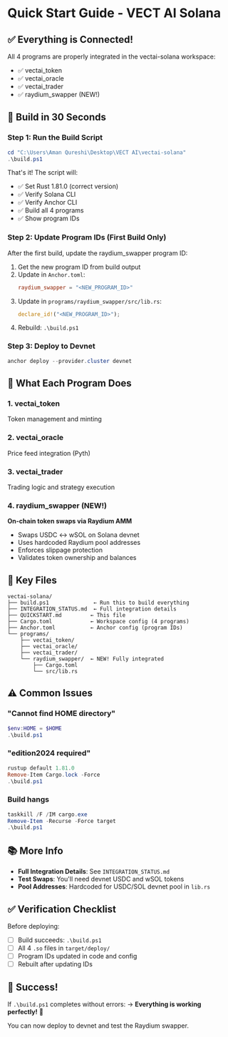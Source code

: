 # Quick Start Guide - VECT AI Solana

## ✅ Everything is Connected!

All 4 programs are properly integrated in the vectai-solana workspace:
- ✅ vectai_token
- ✅ vectai_oracle  
- ✅ vectai_trader
- ✅ raydium_swapper (NEW!)

## 🚀 Build in 30 Seconds

### Step 1: Run the Build Script
```powershell
cd "C:\Users\Aman Qureshi\Desktop\VECT AI\vectai-solana"
.\build.ps1
```

That's it! The script will:
- ✅ Set Rust 1.81.0 (correct version)
- ✅ Verify Solana CLI
- ✅ Verify Anchor CLI
- ✅ Build all 4 programs
- ✅ Show program IDs

### Step 2: Update Program IDs (First Build Only)

After the first build, update the raydium_swapper program ID:

1. Get the new program ID from build output
2. Update in `Anchor.toml`:
   ```toml
   raydium_swapper = "<NEW_PROGRAM_ID>"
   ```
3. Update in `programs/raydium_swapper/src/lib.rs`:
   ```rust
   declare_id!("<NEW_PROGRAM_ID>");
   ```
4. Rebuild: `.\build.ps1`

### Step 3: Deploy to Devnet
```powershell
anchor deploy --provider.cluster devnet
```

## 🎯 What Each Program Does

### 1. vectai_token
Token management and minting

### 2. vectai_oracle
Price feed integration (Pyth)

### 3. vectai_trader
Trading logic and strategy execution

### 4. raydium_swapper (NEW!)
**On-chain token swaps via Raydium AMM**
- Swaps USDC ↔ wSOL on Solana devnet
- Uses hardcoded Raydium pool addresses
- Enforces slippage protection
- Validates token ownership and balances

## 📝 Key Files

```
vectai-solana/
├── build.ps1              ← Run this to build everything
├── INTEGRATION_STATUS.md  ← Full integration details
├── QUICKSTART.md         ← This file
├── Cargo.toml            ← Workspace config (4 programs)
├── Anchor.toml           ← Anchor config (program IDs)
└── programs/
    ├── vectai_token/
    ├── vectai_oracle/
    ├── vectai_trader/
    └── raydium_swapper/  ← NEW! Fully integrated
        ├── Cargo.toml
        └── src/lib.rs
```

## ⚠️ Common Issues

### "Cannot find HOME directory"
```powershell
$env:HOME = $HOME
.\build.ps1
```

### "edition2024 required"
```powershell
rustup default 1.81.0
Remove-Item Cargo.lock -Force
.\build.ps1
```

### Build hangs
```powershell
taskkill /F /IM cargo.exe
Remove-Item -Recurse -Force target
.\build.ps1
```

## 📚 More Info

- **Full Integration Details**: See `INTEGRATION_STATUS.md`
- **Test Swaps**: You'll need devnet USDC and wSOL tokens
- **Pool Addresses**: Hardcoded for USDC/SOL devnet pool in `lib.rs`

## ✅ Verification Checklist

Before deploying:
- [ ] Build succeeds: `.\build.ps1`
- [ ] All 4 `.so` files in `target/deploy/`
- [ ] Program IDs updated in code and config
- [ ] Rebuilt after updating IDs

## 🎉 Success!

If `.\build.ps1` completes without errors:
→ **Everything is working perfectly!** 🚀

You can now deploy to devnet and test the Raydium swapper.
